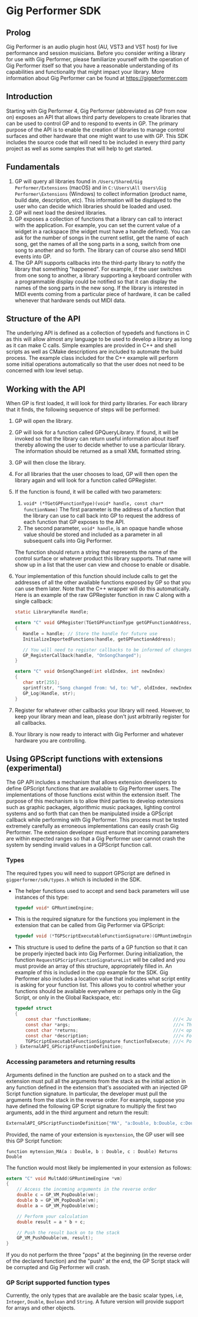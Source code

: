 # Gig Performer SDK

## Prolog

Gig Performer is an audio plugin host (AU, VST3 and VST host) for live performance and session musicians.
Before you consider writing a library for use with Gig Performer, please familiarize yourself with the operation of Gig Performer itself so that you have a reasonable understanding of its capabilities and functionality that might impact your library. More information about Gig Performer can be found at https://gigperformer.com

## Introduction

Starting with Gig Performer 4, Gig Performer (abbreviated as _GP_ from now on) exposes an API that allows third party developers to create libraries that can be used to control GP and to respond to events in GP.
The primary purpose of the API is to enable the creation of libraries to manage control surfaces and other hardware that one might want to use with GP.
This SDK includes the source code that will need to be included in every third party project as well as some samples that will help to get started.

## Fundamentals

1. GP will query all libraries found in `/Users/Shared/Gig Performer/Extensions` (macOS) and in `C:\Users\All Users\Gig Performer\Extensions` (Windows) to collect information (product name, build date, description, etc).
   This information will be displayed to the user who can decide which libraries should be loaded and used.
2. GP will next load the desired libraries.
3. GP exposes a collection of functions that a library can call to interact with the application.
   For example, you can set the current value of a widget in a rackspace (the widget must have a handle defined).
   You can ask for the number of songs in the current setlist, get the name of each song, get the names of all the song parts in a song, switch from one song to another and so forth.
   The library can of course also send MIDI events into GP.
4. The GP API supports callbacks into the third-party library to notify the library that something "happened".
   For example, if the user switches from one song to another, a library supporting a keyboard controller with a programmable display could be notified so that it can display the names of the song parts in the new song.
   If the library is interested in MIDI events coming from a particular piece of hardware, it can be called whenever that hardware sends out MIDI data.

## Structure of the API

The underlying API is defined as a collection of typedefs and functions in C as this will allow almost any language to be used to develop a library as long as it can make C calls.
Simple examples are provided in C++ and shell scripts as well as CMake descriptions are included to automate the build process.
The example class included for the C++ example will perform some initial operations automatically so that the user does not need to be concerned with low level setup.

## Working with the API

When GP is first loaded, it will look for third party libraries.
For each library that it finds, the following sequence of steps will be performed:

1. GP will open the library.
2. GP will look for a function called GPQueryLibrary.
   If found, it will be invoked so that the library can return useful information about itself thereby allowing the user to decide whether to use a particular library.
   The information should be returned as a small XML formatted string.
3. GP will then close the library.
4. For all libraries that the user chooses to load, GP will then open the library again and will look for a function called GPRegister.
5. If the function is found, it will be called with two parameters:

    1. `void* (*TGetGPFunctionType)(void* handle, const char* functionName)`
       The first parameter is the address of a function that the library can use to call back into GP to request the address of each function that GP exposes to the API.
    2. The second parameter, `void* handle`, is an opaque handle whose value should be stored and included as a parameter in all subsequent calls into Gig Performer.

    The function should return a string that represents the name of the control surface or whatever product this library supports.
    That name will show up in a list that the user can view and choose to enable or disable.

6. Your implementation of this function should include calls to get the addresses of all the other available functions exposed by GP so that you can use them later.
   Note that the C++ wrapper will do this automatically.
   Here is an example of the raw GPRegister function in raw C along with a single callback:

    ```c
    static LibraryHandle Handle;

    extern "C" void GPRegister(TGetGPFunctionType getGPFunctionAddress, void *handle)
    {
       Handle = handle; // Store the handle for future use
       InitializeImportedFunctions(handle, getGPFunctionAddress);

       // You will need to register callbacks to be informed of changes
       GP_RegisterCallback(handle, "OnSongChanged");
    }

    extern "C" void OnSongChanged(int oldIndex, int newIndex)
    {
       char str[255];
       sprintf(str, "Song changed from: %d, to: %d", oldIndex, newIndex);
       GP_Log(Handle, str);
    }
    ```

7. Register for whatever other callbacks your library will need.
   However, to keep your library mean and lean, please don't just arbitrarily register for all callbacks.
8. Your library is now ready to interact with Gig Performer and whatever hardware you are controlling.

## Using GPScript functions with extensions (experimental)

The GP API includes a mechanism that allows extension developers to define GPScript functions that are available to Gig Performer users.
The implementations of those functions exist within the extension itself.
The purpose of this mechanism is to allow third parties to develop extensions such as graphic packages, algorithmic music packages, lighting control systems and so forth that can then be manipulated inside a GPScript callback while performing with Gig Performer.
This process must be tested extremely carefully as erroneous implementations can easily crash Gig Performer.
The extension developer must ensure that incoming parameters are within expected ranges so that a Gig Performer user cannot crash the system by sending invalid values in a GPScript function call.

### Types

The required types you will need to support GPScript are defined in `gigperformer/sdk/types.h` which is included in the SDK.

- The helper functions used to accept and send back parameters will use instances of this type:

  ```c
  typedef void* GPRuntimeEngine;
  ```

- This is the required signature for the functions you implement in the extension that can be called from Gig Performer via GPScript:

  ```c
  typedef void (*TGPScriptExecutableFunctionSignature)(GPRuntimeEngine* vm);
  ```

- This structure is used to define the parts of a GP function so that it can be properly injected back into Gig Performer.
  During initialization, the function `RequestGPScriptFunctionSignatureList` will be called and you must provide an array of this structure, appropriately filled in.
  An example of this is included in the cpp example for the SDK.
  Gig Performer also includes a location value that indicates what script entity is asking for your function list.
  This allows you to control whether your functions should be available everywhere or perhaps only in the Gig Script, or only in the Global Rackspace, etc:

  ```c
  typedef struct
  {
      const char *functionName;                               ///< Just the name of the function
      const char *args;                                       ///< The args and the optional return type
      const char *returns;                                    ///< optional return type clause
      const char *description;                                ///< For the helper in the script editor
      TGPScriptExecutableFunctionSignature functionToExecute; ///< Pointer to the function implementation
  } ExternalAPI_GPScriptFunctionDefinition;
  ```

### Accessing parameters and returning results

Arguments defined in the function are pushed on to a stack and the extension must pull all the arguments from the stack as the initial action in any function defined in the extension that's associated with an injected GP Script function signature.
In particular, the developer must pull the arguments from the stack in the reverse order.
For example, suppose you have defined the following GP Script signature to multiply the first two arguments, add in the third argument and return the result:

```cpp
ExternalAPI_GPScriptFunctionDefinition{"MA", "a:Double, b:Double, c:Double", "Returns Double", "Mult And Add", MultAdd}
```

Provided, the name of your extension is `myextension`, the GP user will see this GP Script function:

```
function mytension_MA(a : Double, b : Double, c : Double) Returns Double
```

The function would most likely be implemented in your extension as follows:

```c
extern "C" void MultAdd(GPRuntimeEngine *vm)
{
    // Access the incoming arguments in the reverse order
    double c = GP_VM_PopDouble(vm);
    double b = GP_VM_PopDouble(vm);
    double a = GP_VM_PopDouble(vm);

    // Perform your calculation
    double result = a * b + c;

    // Push the result back on to the stack
    GP_VM_PushDouble(vm, result);
}
```

If you do not perform the three "pops" at the beginning (in the reverse order of the declared function) and the "push" at the end, the GP Script stack will be corrupted and Gig Performer will crash.

### GP Script supported function types

Currently, the only types that are available are the basic scalar types, i.e, `Integer`, `Double`, `Boolean` and `String`.
A future version will provide support for arrays and other objects.
